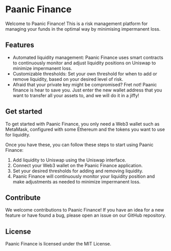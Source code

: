 # Paanic Finance
Welcome to Paanic Finance! This is a risk management platform for managing your funds in the optimal way by minimising impermanent loss.

## Features
- Automated liquidity management: Paanic Finance uses smart contracts to continuously monitor and adjust liquidity positions on Uniswap to minimize impermanent loss.
- Customizable thresholds: Set your own threshold for when to add or remove liquidity, based on your desired level of risk.
- Afraid that your private key might be compromised? Fret not! Paanic finance is hear to save you. Just enter the new wallet address that you want to transfer all your assets to, and we will do it in a jiffy!

## Get started
To get started with Paanic Finance, you only need a Web3 wallet such as MetaMask, configured with some Ethereum and the tokens you want to use for liquidity.

Once you have these, you can follow these steps to start using Paanic Finance:
1. Add liquidity to Uniswap using the Uniswap interface.
2. Connect your Web3 wallet on the Paanic Finance application.
3. Set your desired thresholds for adding and removing liquidity.
4. Paanic Finance will continuously monitor your liquidity position and make adjustments as needed to minimize impermanent loss.

## Contribute
We welcome contributions to Paanic Finance! If you have an idea for a new feature or have found a bug, please open an issue on our GitHub repository.

## License
Paanic Finance is licensed under the MIT License.
